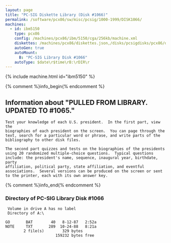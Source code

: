 ```yaml
---
layout: page
title: "PC-SIG Diskette Library (Disk #1066)"
permalink: /software/pcx86/sw/misc/pcsig/1000-1999/DISK1066/
machines:
  - id: ibm5150
    type: pcx86
    config: /machines/pcx86/ibm/5150/cga/256kb/machine.xml
    diskettes: /machines/pcx86/diskettes.json,/disks/pcsigdisks/pcx86/diskettes.json
    autoGen: true
    autoMount:
      B: "PC-SIG Library Disk #1066"
    autoType: $date\r$time\rB:\rDIR\r
---
```


{% include machine.html id="ibm5150" %}

{% comment %}info_begin{% endcomment %}

## Information about "PULLED FROM LIBRARY. UPDATED TO #1065."

    Test your knowledge of each U.S. president.  In the first part, view the
    biographies of each president on the screen.  You can page through the
    text, search for a particular word or phrase, and write parts of the
    bibliography to other disk files.
    
    The second part quizzes and tests on the biographies of the presidents
    using 20 randomized multiple-choice questions.  Typical questions
    include: the president's name, sequence, inaugural year, birthdate,
    party
    affiliation, political party, state affiliation, and eventful
    associations.  Several versions can be produced on the screen or sent
    to the printer, each with its own answer key.
{% comment %}info_end{% endcomment %}


### Directory of PC-SIG Library Disk #1066

     Volume in drive A has no label
     Directory of A:\

    GO       BAT        40   8-12-87   2:52a
    NOTE     TXT       289  10-24-88   8:21a
            2 file(s)        329 bytes
                          159232 bytes free
